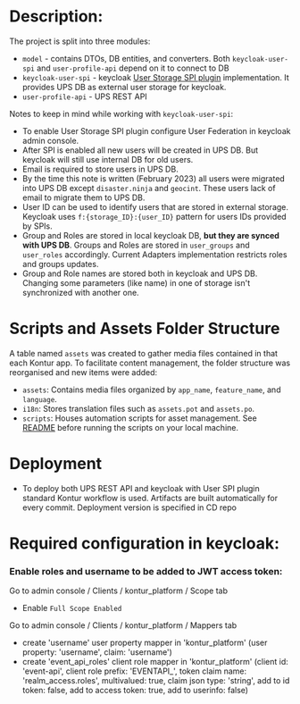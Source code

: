 # Description:
The project is split into three modules:
 - `model` - contains DTOs, DB entities, and converters. Both `keycloak-user-spi` and `user-profile-api` depend on it to connect to DB
 - `keycloak-user-spi` - keycloak [User Storage SPI plugin](https://www.keycloak.org/docs/latest/server_development/#_user-storage-spi) implementation. It provides UPS DB as external user storage for keycloak.
 - `user-profile-api` - UPS REST API

Notes to keep in mind while working with `keycloak-user-spi`:
- To enable User Storage SPI plugin configure User Federation in keycloak admin console.
- After SPI is enabled all new users will be created in UPS DB. But keycloak will still use internal DB for old users.
- Email is required to store users in UPS DB.
- By the time this note is written (February 2023) all users were migrated into UPS DB except `disaster.ninja` and `geocint`. These users lack of email to migrate them to UPS DB.
- User ID can be used to identify users that are stored in external storage. Keycloak uses `f:{storage_ID}:{user_ID}` pattern for users IDs provided by SPIs. 
- Group and Roles are stored in local keycloak DB, **but they are synced with UPS DB**. Groups and Roles are stored in `user_groups` and `user_roles` accordingly. Current Adapters implementation restricts roles and groups updates.
- Group and Role names are stored both in keycloak and UPS DB. Changing some parameters (like name) in one of storage isn't synchronized with another one.   

# Scripts and Assets Folder Structure

A table named `assets` was created to gather media files contained in that each Kontur app. To facilitate content management, the folder structure was reorganised and new items were added:
- `assets`: Contains media files organized by `app_name`, `feature_name`, and `language`.
- `i18n`: Stores translation files such as `assets.pot` and `assets.po`.
- `scripts`: Houses automation scripts for asset management. See [README](scripts/README.md) before running the scripts on your local machine.

# Deployment
- To deploy both UPS REST API and keycloak with User SPI plugin standard Kontur workflow is used. Artifacts are built automatically for every commit. Deployment version is specified in CD repo 


# Required configuration in keycloak:

### Enable roles and username to be added to JWT access token:

Go to admin console / Clients / kontur_platform / Scope tab
- Enable <code>Full Scope Enabled</code>

Go to admin console / Clients / kontur_platform / Mappers tab
- create 'username' user property mapper in 'kontur_platform' (user property: 'username', claim: 'username')
- create 'event_api_roles' client role mapper in 'kontur_platform' (client id: 'event-api', client role prefix: 'EVENTAPI_', token claim name: 'realm_access.roles', multivalued: true, claim json type: 'string', add to id token: false, add to access token: true, add to userinfo: false)
